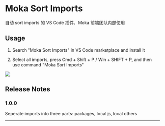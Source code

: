 # Moka Sort Imports

自动 sort imports 的 VS Code 插件，Moka 前端团队内部使用

## Usage

1. Search "Moka Sort Imports" in VS Code marketplace and install it

2. Select all imports, press Cmd + Shift + P / Win + SHIFT + P, and then use command "Moka Sort Imports"

![]('./demo.gif')

## Release Notes

### 1.0.0

Seperate imports into three parts: packages, local js, local others

---
